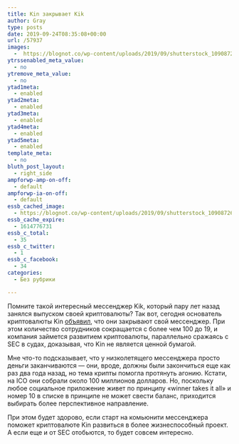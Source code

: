 ```yaml
---
title: Kin закрывает Kik
author: Gray
type: posts
date: 2019-09-24T08:35:08+00:00
url: /57937
images:
  -  https://blognot.co/wp-content/uploads/2019/09/shutterstock_1090872638-860x430.jpg
ytrssenabled_meta_value:
  - no
ytremove_meta_value:
  - no
ytad1meta:
  - enabled
ytad2meta:
  - enabled
ytad3meta:
  - enabled
ytad4meta:
  - enabled
ytad5meta:
  - enabled
template_meta:
  - no
bluth_post_layout:
  - right_side
ampforwp-amp-on-off:
  - default
ampforwp-ia-on-off:
  - default
essb_cached_image:
  - https://blognot.co/wp-content/uploads/2019/09/shutterstock_1090872638-860x430.jpg
essb_cache_expire:
  - 1614776731
essb_c_total:
  - 35
essb_c_twitter:
  - 1
essb_c_facebook:
  - 34
categories:
  - Без рубрики

---
```








Помните такой интересный мессенджер Kik, который пару лет назад занялся выпуском своей криптовалюты? Так вот, сегодня основатель криптовалюты Kin [объявил][1], что они закрывают свой мессенджер. При этом количество сотрудников сокращается с более чем 100 до 19, и компания займется развитием криптовалюты, параллельно сражаясь с SEC в судах, доказывая, что Kin не является ценной бумагой.

Мне что-то подсказывает, что у низколетящего мессенджера просто деньги заканчиваются — они, вроде, должны были закончиться еще как раз два года назад, но тема крипты помогла протянуть агонию. Кстати, на ICO они собрали около 100 миллионов долларов. Но, поскольку любое социальное приложение живет по принципу «winner takes it all» и номер 10 в списке в принципе не может свести баланс, приходится выбирать более перспективное направление.

При этом будет здорово, если старт на комьюнити мессенджера поможет криптовалюте Kin развиться в более жизнеспособный проект. А если еще и от SEC отобьются, то будет совсем интересно.

 [1]: https://medium.com/@tedlivingston/moving-forward-boldly-with-kin-ec6290a6453